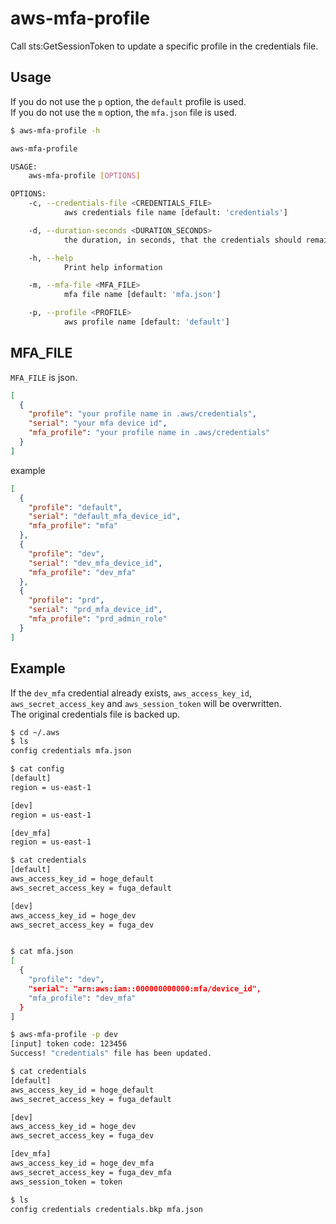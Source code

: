 # aws-mfa-profile
Call sts:GetSessionToken to update a specific profile in the credentials file.  

## Usage
If you do not use the `p` option, the `default` profile is used.  
If you do not use the `m` option, the `mfa.json` file is used.  
```sh
$ aws-mfa-profile -h

aws-mfa-profile 

USAGE:
    aws-mfa-profile [OPTIONS]

OPTIONS:
    -c, --credentials-file <CREDENTIALS_FILE>
            aws credentials file name [default: 'credentials']

    -d, --duration-seconds <DURATION_SECONDS>
            the duration, in seconds, that the credentials should remain valid. [ex: 10800](3h)

    -h, --help
            Print help information

    -m, --mfa-file <MFA_FILE>
            mfa file name [default: 'mfa.json']

    -p, --profile <PROFILE>
            aws profile name [default: 'default']
```

## MFA_FILE
`MFA_FILE` is json.
```json
[
  {
    "profile": "your profile name in .aws/credentials",
    "serial": "your mfa device id",
    "mfa_profile": "your profile name in .aws/credentials"
  }
]
```

example  
```json
[
  {
    "profile": "default",
    "serial": "default_mfa_device_id",
    "mfa_profile": "mfa"
  },
  {
    "profile": "dev",
    "serial": "dev_mfa_device_id",
    "mfa_profile": "dev_mfa"
  },
  {
    "profile": "prd",
    "serial": "prd_mfa_device_id",
    "mfa_profile": "prd_admin_role"
  }
]
```

## Example
If the `dev_mfa` credential already exists, `aws_access_key_id`, `aws_secret_access_key` and `aws_session_token` will be overwritten.  
The original credentials file is backed up.

```sh
$ cd ~/.aws
$ ls
config credentials mfa.json

$ cat config
[default]
region = us-east-1

[dev]
region = us-east-1

[dev_mfa]
region = us-east-1

$ cat credentials
[default]
aws_access_key_id = hoge_default
aws_secret_access_key = fuga_default

[dev]
aws_access_key_id = hoge_dev
aws_secret_access_key = fuga_dev


$ cat mfa.json
[
  {
    "profile": "dev",
    "serial": "arn:aws:iam::000000000000:mfa/device_id",
    "mfa_profile": "dev_mfa"
  }
]

$ aws-mfa-profile -p dev
[input] token code: 123456
Success! "credentials" file has been updated.

$ cat credentials
[default]
aws_access_key_id = hoge_default
aws_secret_access_key = fuga_default

[dev]
aws_access_key_id = hoge_dev
aws_secret_access_key = fuga_dev

[dev_mfa]
aws_access_key_id = hoge_dev_mfa
aws_secret_access_key = fuga_dev_mfa
aws_session_token = token

$ ls
config credentials credentials.bkp mfa.json
```
